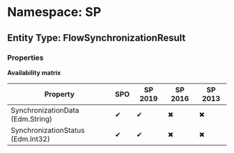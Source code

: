 # Namespace: SP
## Entity Type: FlowSynchronizationResult

### Properties

**Availability matrix**

Property | SPO | SP 2019 | SP 2016 | SP 2013
----------|-----|---------|---------|--------
SynchronizationData (Edm.String) | ✔ | ✔ | ✖ | ✖
SynchronizationStatus (Edm.Int32) | ✔ | ✔ | ✖ | ✖

